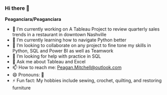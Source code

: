 ### Hi there 👋

**Peaganciara/Peaganciara** 

- 🔭 I’m currently working on A Tableau Project to review quarterly sales trends in a restaurant in downtown Nashville 
- 🌱 I’m currently learning how to navigate Python better
- 👯 I’m looking to collaborate on any project to fine tone my skills in Python, SQL and Power BI as well as Teamwork
- 🤔 I’m looking for help with practice in SQL
- 💬 Ask me about Tableau and Excel
- 📫 How to reach me: Peagan.Mitchell@outlook.com
- 😄 Pronouns: 🐰
- ⚡ Fun fact: My hobbies include sewing, crochet, quilting, and restoring furniture
